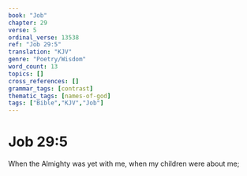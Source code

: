```yaml
---
book: "Job"
chapter: 29
verse: 5
ordinal_verse: 13538
ref: "Job 29:5"
translation: "KJV"
genre: "Poetry/Wisdom"
word_count: 13
topics: []
cross_references: []
grammar_tags: [contrast]
thematic_tags: [names-of-god]
tags: ["Bible","KJV","Job"]
---
```


# Job 29:5

When the Almighty was yet with me, when my children were about me;
